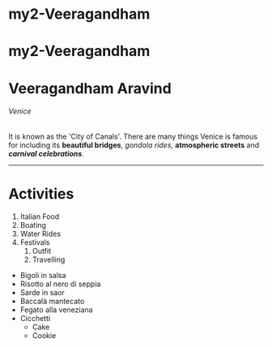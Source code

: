 # my2-Veeragandham
# my2-Veeragandham
# Veeragandham Aravind
###### Venice 

It is known as the 'City of Canals'. There are many things Venice is famous for including its **beautiful bridges**, _gondola rides_, __atmospheric streets__ and ***carnival celebrations***.

***

# Activities

1. Italian Food
2. Boating
3. Water Rides
4. Festivals
    1. Outfit 
    2. Travelling 

* Bigoli in salsa
* Risotto al nero di seppia
* Sarde in saor
* Baccalà mantecato
* Fegato alla veneziana
* Cicchetti
    * Cake
    * Cookie